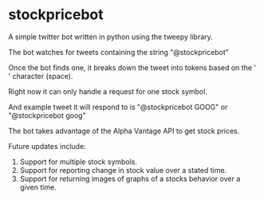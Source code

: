 # stockpricebot

A simple twitter bot written in python using the tweepy library. 

The bot watches for tweets containing the string "@stockpricebot" 

Once the bot finds one, it breaks down the tweet into tokens based on the ' ' character (space). 

Right now it can only handle a request for one stock symbol. 

And example tweet it will respond to is "@stockpricebot GOOG" or "@stockpricebot goog"

The bot takes advantage of the Alpha Vantage API to get stock prices. 

Future updates include:

1. Support for multiple stock symbols. 
2. Support for reporting change in stock value over a stated time. 
3. Support for returning images of graphs of a stocks behavior over a given time.
